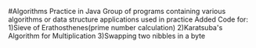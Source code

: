 #Algorithms Practice in Java
Group of programs containing various algorithms or data structure applications used in practice
Added Code for: 
1)Sieve of Erathosthenes(prime number calculation) 
2)Karatsuba's Algorithm for Multiplication
3)Swapping two nibbles in a byte